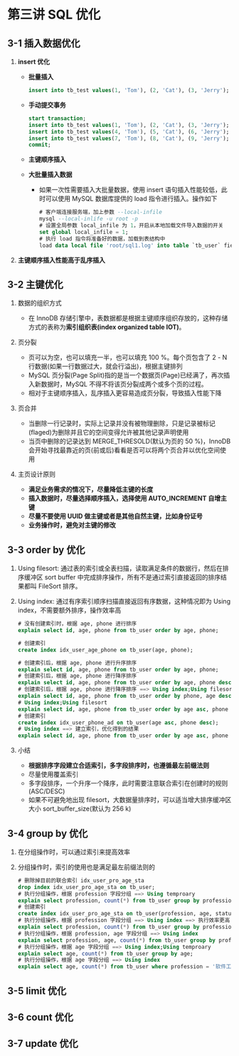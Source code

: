 # 第三讲 SQL 优化

## 3-1 插入数据优化

1. **insert 优化**

   - **批量插入**

     ```SQL
     insert into tb_test values(1, 'Tom'), (2, 'Cat'), (3, 'Jerry');
     ```

   - **手动提交事务**

     ```SQL
     start transaction;
     insert into tb_test values(1, 'Tom'), (2, 'Cat'), (3, 'Jerry');
     insert into tb_test values(4, 'Tom'), (5, 'Cat'), (6, 'Jerry');
     insert into tb_test values(7, 'Tom'), (8, 'Cat'), (9, 'Jerry');
     commit;
     ```

   - **主键顺序插入**

   - **大批量插入数据**

     - 如果一次性需要插入大批量数据，使用 insert 语句插入性能较低，此时可以使用 MySQL 数据库提供的 load 指令进行插入。操作如下

       ```SQL
       # 客户端连接服务端，加上参数 --local-infile
       mysql --local-inlife -u root -p
       # 设置全局参数 local_infile 为 1，开启从本地加载文件导入数据的开关
       set global local_infile = 1;
       # 执行 load 指令将准备好的数据，加载到表结构中
       load data local file 'root/sql1.log' into table `tb_user` fields terminated by ',' lines terminated by '\n';
       ```

2. **主键顺序插入性能高于乱序插入**

## 3-2 主键优化

1. 数据的组织方式
   - 在 InnoDB 存储引擎中，表数据都是根据主键顺序组织存放的，这种存储方式的表称为**索引组织表(index organized table IOT)**。
2. 页分裂
   - 页可以为空，也可以填充一半，也可以填充 100 %。每个页包含了 2 - N 行数据(如果一行数据过大，就会行溢出)，根据主键排列
   - MySQL 页分裂(Page Split)指的是当一个数据页(Page)已经满了，再次插入新数据时，MySQL 不得不将该页分裂成两个或多个页的过程。
   - 相对于主键顺序插入，乱序插入更容易造成页分裂，导致插入性能下降
3. 页合并
   - 当删除一行记录时，实际上记录并没有被物理删除，只是记录被标记(flaged)为删除并且它的空间变得允许被其他记录声明使用
   - 当页中删除的记录达到 MERGE_THRESOLD(默认为页的 50 %)，InnoDB 会开始寻找最靠近的页(前或后)看看是否可以将两个页合并以优化空间使用

4. 主页设计原则
   - **满足业务需求的情况下，尽量降低主键的长度**
   - **插入数据时，尽量选择顺序插入，选择使用 AUTO_INCREMENT 自增主键**
   - **尽量不要使用 UUID 做主键或者是其他自然主键，比如身份证号**
   - **业务操作时，避免对主键的修改**

## 3-3 order by 优化

1. Using filesort: 通过表的索引或全表扫描，读取满足条件的数据行，然后在排序缓冲区 sort buffer 中完成排序操作，所有不是通过索引直接返回的排序结果都叫 FileSort 排序。

2. Using index: 通过有序索引顺序扫描直接返回有序数据，这种情况即为 Using index，不需要额外排序，操作效率高

   ```SQL
   # 没有创建索引时，根据 age, phone 进行排序
   explain select id, age, phone from tb_user order by age, phone;
   
   # 创建索引
   create index idx_user_age_phone on tb_user(age, phone);
   
   # 创建索引后，根据 age, phone 进行升序排序
   explain select id, age, phone from tb_user order by age, phone;
   # 创建索引后，根据 age, phone 进行降序排序
   explain select id, age, phone from tb_user order by age, phone desc;
   # 创建索引后，根据 age, phone 进行降序排序 ==> Using index;Using filesort: 违背最左前缀法则
   explain select id, age, phone from tb_user order by phone, age desc;
   # Using index;Using filesort
   explain select id, age, phone from tb_user order by age asc, phone desc;
   # 创建索引
   create index idx_user_phone_ad on tb_user(age asc, phone desc);
   # Using index ==> 建立索引，优化得到的结果
   explain select id, age, phone from tb_user order by age asc, phone desc;
   ```

3. 小结
   - **根据排序字段建立合适索引，多字段排序时，也遵循最左前缀法则**
   - 尽量使用覆盖索引
   - 多字段排序，一个升序一个降序，此时需要注意联合索引在创建时的规则(ASC/DESC)
   - 如果不可避免地出现 filesort，大数据量排序时，可以适当增大排序缓冲区大小 sort_buffer_size(默认为 256 k)

## 3-4 group by 优化

1. 在分组操作时，可以通过索引来提高效率

2. 分组操作时，索引的使用也是满足最左前缀法则的

   ```SQL
   # 删除掉目前的联合索引 idx_user_pro_age_sta
   drop index idx_user_pro_age_sta on tb_user;
   # 执行分组操作，根据 profession 字段分组 ==> Using temproary
   explain select profession, count(*) from tb_user group by profession;
   # 创建索引
   create index idx_user_pro_age_sta on tb_user(profession, age, status);
   # 执行分组操作，根据 profession 字段分组 ==> Using index ==> 执行效率更高
   explain select profession, count(*) from tb_user group by profession;
   # 执行分组操作，根据 profession, age 字段分组 ==> Using index
   explain select profession, age, count(*) from tb_user group by profession, age;
   # 执行分组操作，根据 age 字段分组 ==> Using index;Using temproary
   explain select age, count(*) from tb_user group by age;
   # 执行分组操作，根据 age 字段分组 ==> Using index
   explain select age, count(*) from tb_user where profession = '软件工程' group by age;
   ```

## 3-5 limit 优化

## 3-6 count 优化

## 3-7 update 优化

 
